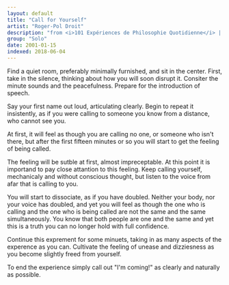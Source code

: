 ```yaml
---
layout: default
title: "Call for Yourself"
artist: "Roger-Pol Droit"
description: "from <i>101 Expériences de Philosophie Quotidienne</i> | <i>Translated from French</i>"
group: "Solo"
date: 2001-01-15
indexed: 2018-06-04
---
```

Find a quiet room, preferably minimally furnished, and sit in the center. First, take in the silence, thinking about how you will soon disrupt it. Consiter the minute sounds and the peacefulness. Prepare for the introduction of speech.

Say your first name out loud, articulating clearly. Begin to repeat it insistently, as if you were calling to someone you know from a distance, who cannot see you.

At first, it will feel as though you are calling no one, or someone who isn't there, but after the first fifteen minutes or so you will start to get the feeling of being called.

The feeling will be sutble at first, almost impreceptable. At this point it is importand to pay close attantion to this feeling. Keep calling yourself, mechanicaly and without conscious thought, but listen to the voice from afar that is calling to you. 

You will start to dissociate, as if you have doubled. Neither your body, nor your voice has doubled, and yet you will feel as though the one who is calling and the one who is being called are not the same and the same simultaneously. You know that both people are one and the same and yet this is a truth you can no longer hold with full confidence.

Continue this exprement for some minuets, taking in as many aspects of the experence as you can. Cultivate the feeling of unease and dizziesness as you become slightly freed from yourself. 

To end the experience simply call out "I'm coming!" as clearly and naturally as possible.
